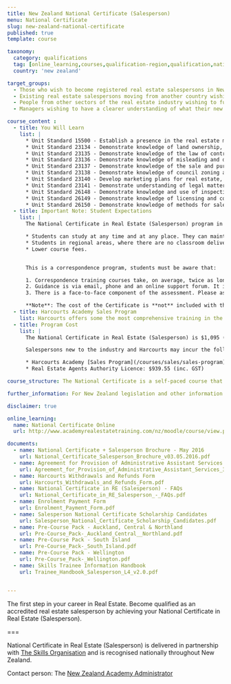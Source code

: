 ```yaml
---
title: New Zealand National Certificate (Salesperson)
menu: National Certificate
slug: new-zealand-national-certificate
published: true
template: course

taxonomy:
  category: qualifications
  tag: [online_learning,courses,qualification-region,qualification,national-certificate,sales,sales consultant,new zealand]
  country: 'new zealand'

target_groups:
  - Those who wish to become registered real estate salespersons in New Zealand
  - Existing real estate salespersons moving from another country wishing to register as a salesperson
  - People from other sectors of the real estate industry wishing to further develop their knowledge or skills in specific areas
  - Managers wishing to have a clearer understanding of what their new recruits are learning

course_content :
  - title: You Will Learn
    list: |
      * Unit Standard 15500 - Establish a presence in the real estate market
      * Unit Standard 23134 - Demonstrate knowledge of land ownership, transfer of ownership, and titles
      * Unit Standard 23135 - Demonstrate knowledge of the law of contract and the law of agency
      * Unit Standard 23136 - Demonstrate knowledge of misleading and deceiving conduct and misrepresentation
      * Unit Standard 23137 - Demonstrate knowledge of the sale and purchase agreement and facilitate sale of real estate
      * Unit Standard 23138 - Demonstrate knowledge of council zoning and building law needed to act as a real estate salesperson
      * Unit Standard 23140 - Develop marketing plans for real estate, qualify customers, and present properties for sale
      * Unit Standard 23141 - Demonstrate understanding of legal matters affecting real estate licensees
      * Unit Standard 26148 - Demonstrate knowledge and use of inspection, appraisal and agency agreement for real estate property
      * Unit Standard 26149 - Demonstrate knowledge of licensing and code of professional conduct under the Real Estate Act 2008
      * Unit Standard 26150 - Demonstrate knowledge of methods for sale of real estate in New Zealand
  - title: Important Note: Student Expectations
    list: |
      The National Certificate in Real Estate (Salesperson) program in association with The Skills Organisation is completed by correspondence. With classroom-based training there is a teacher on hand to facilitate student learning and assessment and can be completed faster than training by correspondence. However, there are many benefits to training by correspondence, namely:

      * Students can study at any time and at any place. They can maintain a full-time job and complete the program at home * after work.
      * Students in regional areas, where there are no classroom delivered courses available, have access to the program.
      * Lower course fees.


      This is a correspondence program, students must be aware that:

      1. Correspondence training courses take, on average, twice as long to complete as those delivered in the classroom. Students 1. should allow 3-weeks turnaround time after completing each study unit, longer if re-submissions are required.
      2. Guidance is via email, phone and an online support forum. It is essential that students use the online support forum to 1. post any questions.
      3. There is a face-to-face component of the assessment. Please ask the student to contact your local Academy trainer to check for available dates that fit their study time frame before registering for this program.

      **Note**: The cost of the Certificate is **not** included with the cost of the Harcourts Academy Sales Program.
  - title: Harcourts Academy Sales Program
    list: Harcourts offers some the most comprehensive training in the industry. On completion of the National Certificate in Real Estate (Salesperson), participants go on to complete the Harcourts Academy [Sales Program](/courses/sales/sales-program).
  - title: Program Cost
    list: |
      The National Certificate in Real Estate (Salesperson) is $1,095 (inc. GST) for the 11 unit standards.

      Salespersons new to the industry and Harcourts may incur the following additional costs:

      * Harcourts Academy [Sales Program](/courses/sales/sales-program): $705.00 (inc. GST)
      * Real Estate Agents Authority Licence: $939.55 (inc. GST)

course_structure: The National Certificate is a self-paced course that includes a number of written assessment activities, online interactive practise and support and 1 day in-class reinforcement training and final assessment. Upon enrolment you will have 8 months to complete the course however the average time taken to finish it is between one and three months.

further_information: For New Zealand legislation and other information visit [REINZ](https://www.reinz.co.nz/)

disclaimer: true

online_learning:
  name: National Certificate Online
  url: http://www.academyrealestatetraining.com/nz/moodle/course/view.php?id=56

documents:
  - name: National Certificate + Salesperson Brochure - May 2016
    url: National_Certificate_Salesperson_Brochure_v03.05.2016.pdf
  - name: Agreement for Provision of Administrative Assistant Services
    url: Agreement_for_Provision_of_Administrative_Assistant_Services_300310.pdf
  - name: Harcourts Withdrawals and Refunds Form
    url: Harcourts_Withdrawals_and_Refunds_Form.pdf
  - name: National Certificate in RE (Salesperson) - FAQs
    url: National_Certificate_in_RE_Salesperson_-_FAQs.pdf
  - name: Enrolment Payment Form
    url: Enrolment_Payment_Form.pdf
  - name: Salesperson National Certificate Scholarship Candidates
    url: Salesperson_National_Certificate_Scholarship_Candidates.pdf
  - name: Pre-Course Pack - Auckland, Central & Northland
    url: Pre-Course_Pack-_Auckland_Central__Northland.pdf
  - name: Pre-Course Pack - South Island
    url: Pre-Course_Pack-_South_Island.pdf
  - name: Pre-Course Pack - Wellington
    url: Pre-Course_Pack-_Wellington.pdf
  - name: Skills Trainee Information Handbook
    url: Trainee_Handbook_Salesperson_L4_v2.0.pdf


---
```


The first step in your career in Real Estate. Become qualified as an accredited real estate salesperson by achieving your National Certificate in Real Estate (Salesperson).

===

National Certificate in Real Estate (Salesperson) is delivered in partnership with [The Skills Organisation](http://skills.org.nz/) and is recognised nationally throughout New Zealand.

Contact person: The [New Zealand Academy Administrator](mailto:academy.nz@harcourts.net)
